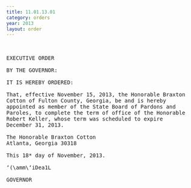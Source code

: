 ```yaml
---
title: 11.01.13.01
category: orders
year: 2013
layout: order
---
```


<pre> 

EXECUTIVE ORDER

BY THE GOVERNOR:

IT IS HEREBY ORDERED:

That, effective November 15, 2013, the Honorable Braxton
Cotton of Fulton County, Georgia, be and is hereby
appointed as member of the State Board of Pardons and
Paroles, to complete the term of office of the Honorable
Robert Keller, whose term was scheduled to expire
December 31, 2013.

The Honorable Braxton Cotton
Atlanta, Georgia 30318

This 18* day of November, 2013.

‘(\amm\‘iDea1L

GOVERNOR

</pre>
